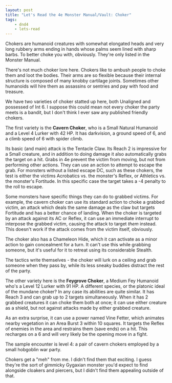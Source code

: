 ```yaml
---
layout: post
title: "Let's Read the 4e Monster Manual/Vault: Choker"
tags:
    - dnd4
    - lets-read
---
```


Chokers are humanoid creatures with somewhat elongated heads and very long
rubbery arms ending in hands whose palms seem lined with sharp barbs. To better
choke you with, obviously. They're only listed in the Monster Manual.

There's not much choker lore here. Chokers like to ambush people to choke them
and loot the bodies. Their arms are so flexible because their internal structure
is composed of many knobby cartilage joints. Sometimes other humanoids will hire
them as assassins or sentries and pay with food and treasure.

We have two varieties of choker statted up here, both Unaligned and possessed of
Int 6. I suppose this could mean not every choker the party meets is a bandit,
but I don't think I ever saw any published friendly chokers.

The first variety is the **Cavern Choker**, who is a Small Natural Humanoid and
a Level 4 Lurker with 42 HP. It has darkvision, a ground speed of 6, and a climb
speed of 6 with spider climb.

Its basic (and main) attack is the Tentacle Claw. Its Reach 2 is impressive for
a Small creature, and in addition to doing damage it also automatically grabs
the target on a hit. Grabs in 4e prevent the victim from moving, but not from
performing other actions. They can use an action to attempt to escape the
grab. For monsters without a listed escape DC, such as these chokers, the test
is either the victims Acrobatics vs. the monster's Reflex, or Athletics vs. the
monster's Fortitude. In this specific case the target takes a -4 penalty to the
roll to escape.

Some monsters have specific things they can do to grabbed victims. For example,
the cavern choker can use its standard action to choke a grabbed victim, an
attack which deals the same damage as the claw but targets Fortitude and has a
better chance of landing. When the choker is targeted by an attack against its
AC or Reflex, it can use an immediate interrupt to interpose the grabbed victim,
causing the attack to target _them_ instead. This doesn't work if the attack
comes from the victim itself, obviously.

The choker also has a Chameleon Hide, which it can activate as a minor action to
gain concealment for a turn. It can't use this while grabbing someone, but it's
useful for it to retreat using its considerable Stealth.

The tactics write themselves - the choker will lurk on a ceiling and grab
someone when they pass by, while its less sneaky buddies distract the rest of
the party.

The other variety here is the **Feygrove Choker**, a Medium Fey Humanoid who's a
Level 12 Lurker with 91 HP. A different species, or the platonic ideal of the
mundane choker? In any case its abilities are quite similar. It has Reach 3 and
can grab up to 2 targets simultaneously. When it has 2 grabbed creatures it can
choke them both at once; it can use either creature as a shield, but not against
attacks made by either grabbed creature.

As an extra surprise, it can use a power named Vine Fetter, which animates
nearby vegetation in an Area Burst 3 within 10 squares. It targets the Reflex of
enemies in the area and restrains them (save ends) on a hit. This recharges on a
6 and will very likely be the opening move in a fight.

The sample encounter is level 4: a pair of cavern chokers employed by a small
hobgoblin war party.

Chokers get a "meh" from me. I didn't find them that exciting. I guess they're
the sort of gimmicky Gygaxian monster you'd expect to find alongside cloakers
and piercers, but I didn't find them appealing outside of that.
